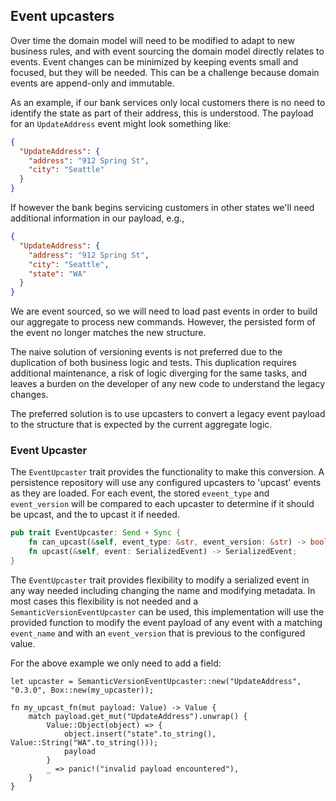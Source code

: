 ## Event upcasters

Over time the domain model will need to be modified to adapt to new business rules,
and with event sourcing the domain model directly relates to events. 
Event changes can be minimized by keeping events small and focused, but they will be needed.
This can be a challenge because domain events are append-only and immutable.

As an example, if our bank services only local customers there is no need to identify the state as part of their address,
this is understood. The payload for an `UpdateAddress` event might look something like:
```json
{
  "UpdateAddress": {
    "address": "912 Spring St",
    "city": "Seattle"
  }
}
```

If however the bank begins servicing customers in other states we'll need additional information in our payload, e.g.,
```json
{
  "UpdateAddress": {
    "address": "912 Spring St",
    "city": "Seattle",
    "state": "WA"
  }
}
```

We are event sourced, so we will need to load past events in order to build our aggregate to process new commands.
However, the persisted form of the event no longer matches the new structure. 

The naive solution of versioning events is not preferred due to the duplication of both business logic and tests.
This duplication requires additional maintenance, a risk of logic diverging for the same tasks, and leaves a burden
on the developer of any new code to understand the legacy changes.

The preferred solution is to use upcasters to convert a legacy event payload to the structure that is expected by the
current aggregate logic.

### Event Upcaster

The `EventUpcaster` trait provides the functionality to make this conversion.
A persistence repository will use any configured upcasters to 'upcast' events as they are loaded.
For each event, the stored `eveent_type` and `event_version` will be compared to each upcaster to determine if it 
should be upcast, and the to upcast it if needed.
```rust
pub trait EventUpcaster: Send + Sync {
    fn can_upcast(&self, event_type: &str, event_version: &str) -> bool;
    fn upcast(&self, event: SerializedEvent) -> SerializedEvent;
}
```
The `EventUpcaster` trait provides flexibility to modify a serialized event in any way needed including changing the
name and modifying metadata. 
In most cases this flexibility is not needed and a `SemanticVersionEventUpcaster` can be used, this implementation
will use the provided function to modify the event payload of any event with a matching `event_name` and with an
`event_version` that is previous to the configured value.

For the above example we only need to add a field:
```rust,ignore
let upcaster = SemanticVersionEventUpcaster::new("UpdateAddress", "0.3.0", Box::new(my_upcaster));

fn my_upcast_fn(mut payload: Value) -> Value {
    match payload.get_mut("UpdateAddress").unwrap() {
        Value::Object(object) => {
            object.insert("state".to_string(), Value::String("WA".to_string()));
            payload
        }
        _ => panic!("invalid payload encountered"),
    }
}
```

